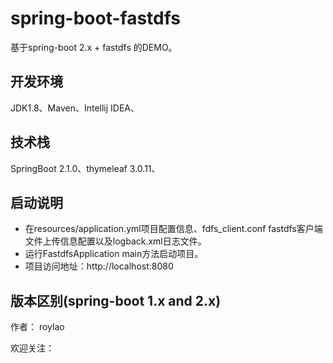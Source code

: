 # spring-boot-fastdfs

基于spring-boot 2.x + fastdfs 的DEMO。


## 开发环境

JDK1.8、Maven、Intellij IDEA、

## 技术栈

SpringBoot 2.1.0、thymeleaf 3.0.11、

## 启动说明
- 在resources/application.yml项目配置信息、fdfs_client.conf fastdfs客户端文件上传信息配置以及logback.xml日志文件。
- 运行FastdfsApplication main方法启动项目。
- 项目访问地址：http://localhost:8080


## 版本区别(spring-boot 1.x and 2.x)

作者： roylao

欢迎关注： 